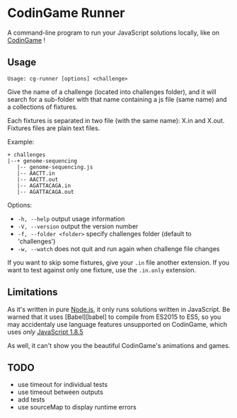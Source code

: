 # CodinGame Runner

A command-line program to run your JavaScript solutions locally, like on [CodinGame][cg] !

## Usage

    Usage: cg-runner [options] <challenge>

Give the name of a challenge (located into challenges folder), and it will
search for a sub-folder with that name containing a js file (same name) and
a collections of fixtures.

Each fixtures is separated in two file (with the same name): X.in and X.out.
Fixtures files are plain text files.

Example:

    + challenges
    |--+ genome-sequencing
       |-- genome-sequencing.js
       |-- AACTT.in
       |-- AACTT.out
       |-- AGATTACAGA.in
       |-- AGATTACAGA.out

Options:
  - `-h, --help` output usage information
  - `-V, --version` output the version number
  - `-f, --folder <folder>` specify challenges folder (default to 'challenges')
  - `-w, --watch` does not quit and run again when challenge file changes

If you want to skip some fixtures, give your `.in` file another extension.
If you want to test against only one fixture, use the `.in.only` extension.


## Limitations

As it's written in pure [Node.js][node], it only runs solutions written in JavaScript.
Be warned that it uses [Babel][babel] to compile from ES2015 to ES5, so you may accidentaly
use language features unsupported on CodinGame, which uses *only* [JavaScript 1.8.5][faq]

As well, it can't show you the beautiful CodinGame's animations and games.

[faq]: https://www.codingame.com/faq
[node]: https://nodejs.org
[cg]: https://www.codingame.com


## TODO
- use timeout for individual tests
- use timeout between outputs
- add tests
- use sourceMap to display runtime errors
